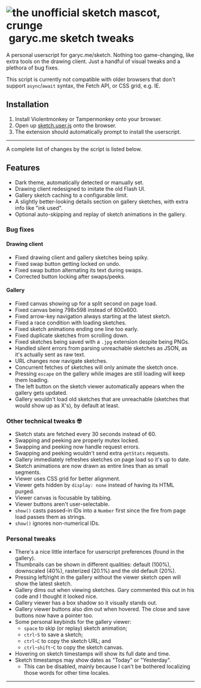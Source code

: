
# ![the unofficial sketch mascot, crunge](/crunge.png)&nbsp;garyc.me sketch tweaks

A personal userscript for garyc.me/sketch. Nothing too game-changing, like extra tools on the drawing client. Just a handful of visual tweaks and a plethora of bug fixes.

This script is currently not compatible with older browsers that don't support `async`/`await` syntax, the Fetch API, or CSS grid, e.g. IE.

## Installation

1. Install Violentmonkey or Tampermonkey onto your browser.
2. Open up [sketch.user.js](https://github.com/quackbarc/garyc-sketch-tweaks/raw/master/sketch.user.js) onto the browser.
3. The extension should automatically prompt to install the userscript.

-----

A complete list of changes by the script is listed below.

## Features

* Dark theme, automatically detected or manually set.
* Drawing client redesigned to imitate the old Flash UI.
* Gallery sketch caching to a configurable limit.
* A slightly better-looking details section on gallery sketches, with extra info like "ink used".
* Optional auto-skipping and replay of sketch animations in the gallery.

### Bug fixes

#### Drawing client

* Fixed drawing client and gallery sketches being spiky.
* Fixed swap button getting locked on undo.
* Fixed swap button alternating its text during swaps.
* Corrected button locking after swaps/peeks.

#### Gallery

* Fixed canvas showing up for a split second on page load.
* Fixed canvas being 798x598 instead of 800x600.
* Fixed arrow-key navigation always starting at the latest sketch.
* Fixed a race condition with loading sketches.
* Fixed sketch animations ending one line too early.
* Fixed duplicate sketches from scrolling down.
* Fixed sketches being saved with a `.jpg` extension despite being PNGs.
* Handled silent errors from parsing unreachable sketches as JSON, as it's actually sent as raw text.
* URL changes now navigate sketches.
* Concurrent fetches of sketches will only animate the sketch once.
* Pressing `escape` on the gallery while images are still loading will keep them loading.
* The left button on the sketch viewer automatically appears when the gallery gets updated.
* Gallery wouldn't load old sketches that are unreachable (sketches that would show up as X's), by default at least.

### Other technical tweaks 🤓

* Sketch stats are fetched every 30 seconds instead of 60.
* Swapping and peeking are properly mutex locked.
* Swapping and peeking now handle request errors.
* Swapping and peeking wouldn't send extra `getStats` requests.
* Gallery immediately refreshes sketches on page load so it's up to date.
* Sketch animations are now drawn as entire lines than as small segments.
* Viewer uses CSS grid for better alignment.
* Viewer gets hidden by `display: none` instead of having its HTML purged.
* Viewer canvas is focusable by tabbing.
* Viewer buttons aren't user-selectable.
* `show()` casts passed-in IDs into a `Number` first since the fire from page load passes them as strings.
* `show()` ignores non-numerical IDs.

### Personal tweaks

* There's a nice little interface for userscript preferences (found in the gallery).
* Thumbnails can be shown in different qualities: default (100%), downscaled (40%), rasterized (20.1%) and the old default (20%).
* Pressing left/right in the gallery without the viewer sketch open will show the latest sketch.
* Gallery dims out when viewing sketches. Gary commented this out in his code and I thought it looked nice.
* Gallery viewer has a box shadow so it visually stands out.
* Gallery viewer buttons also dim out when hovered. The close and save buttons now have a pointer too.
* Some personal keybinds for the gallery viewer:
    * `space` to skip (or replay) sketch animation;
    * `ctrl`-`S` to save a sketch;
    * `ctrl`-`C` to copy the sketch URL; and
    * `ctrl`-`shift`-`C` to copy the sketch canvas.
* Hovering on sketch timestamps will show its full date and time.
* Sketch timestamps may show dates as "Today" or "Yesterday".
    * This can be disabled, mainly because I can't be bothered localizing those words for other time locales.

---
